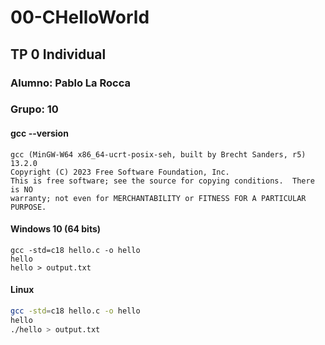 # 00-CHelloWorld

## TP 0 Individual

### Alumno: Pablo La Rocca 
### Grupo: 10

#### gcc --version
```
gcc (MinGW-W64 x86_64-ucrt-posix-seh, built by Brecht Sanders, r5) 13.2.0
Copyright (C) 2023 Free Software Foundation, Inc.
This is free software; see the source for copying conditions.  There is NO
warranty; not even for MERCHANTABILITY or FITNESS FOR A PARTICULAR PURPOSE.
```
#### Windows 10 (64 bits)
```shell
gcc -std=c18 hello.c -o hello
hello
hello > output.txt
```

#### Linux
```bash
gcc -std=c18 hello.c -o hello
hello
./hello > output.txt
```